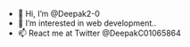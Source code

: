 - 👋 Hi, I’m @Deepak2-0
- 👀 I’m interested in web development..
- 📫 React me at Twitter @DeepakC01065864

<!---
Deepak2-0/Deepak2-0 is a ✨ special ✨ repository because its `README.md` (this file) appears on your GitHub profile.
You can click the Preview link to take a look at your changes.
--->
